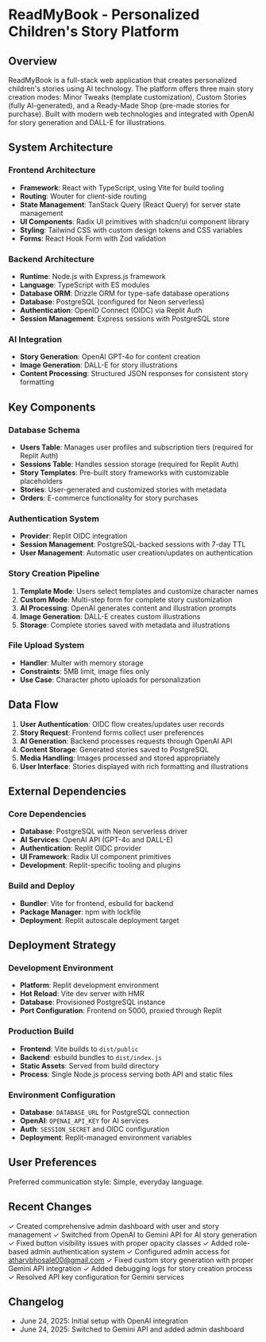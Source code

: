 # ReadMyBook - Personalized Children's Story Platform

## Overview

ReadMyBook is a full-stack web application that creates personalized children's stories using AI technology. The platform offers three main story creation modes: Minor Tweaks (template customization), Custom Stories (fully AI-generated), and a Ready-Made Shop (pre-made stories for purchase). Built with modern web technologies and integrated with OpenAI for story generation and DALL-E for illustrations.

## System Architecture

### Frontend Architecture
- **Framework**: React with TypeScript, using Vite for build tooling
- **Routing**: Wouter for client-side routing
- **State Management**: TanStack Query (React Query) for server state management
- **UI Components**: Radix UI primitives with shadcn/ui component library
- **Styling**: Tailwind CSS with custom design tokens and CSS variables
- **Forms**: React Hook Form with Zod validation

### Backend Architecture
- **Runtime**: Node.js with Express.js framework
- **Language**: TypeScript with ES modules
- **Database ORM**: Drizzle ORM for type-safe database operations
- **Database**: PostgreSQL (configured for Neon serverless)
- **Authentication**: OpenID Connect (OIDC) via Replit Auth
- **Session Management**: Express sessions with PostgreSQL store

### AI Integration
- **Story Generation**: OpenAI GPT-4o for content creation
- **Image Generation**: DALL-E for story illustrations
- **Content Processing**: Structured JSON responses for consistent story formatting

## Key Components

### Database Schema
- **Users Table**: Manages user profiles and subscription tiers (required for Replit Auth)
- **Sessions Table**: Handles session storage (required for Replit Auth)
- **Story Templates**: Pre-built story frameworks with customizable placeholders
- **Stories**: User-generated and customized stories with metadata
- **Orders**: E-commerce functionality for story purchases

### Authentication System
- **Provider**: Replit OIDC integration
- **Session Management**: PostgreSQL-backed sessions with 7-day TTL
- **User Management**: Automatic user creation/updates on authentication

### Story Creation Pipeline
1. **Template Mode**: Users select templates and customize character names
2. **Custom Mode**: Multi-step form for complete story customization
3. **AI Processing**: OpenAI generates content and illustration prompts
4. **Image Generation**: DALL-E creates custom illustrations
5. **Storage**: Complete stories saved with metadata and illustrations

### File Upload System
- **Handler**: Multer with memory storage
- **Constraints**: 5MB limit, image files only
- **Use Case**: Character photo uploads for personalization

## Data Flow

1. **User Authentication**: OIDC flow creates/updates user records
2. **Story Request**: Frontend forms collect user preferences
3. **AI Generation**: Backend processes requests through OpenAI API
4. **Content Storage**: Generated stories saved to PostgreSQL
5. **Media Handling**: Images processed and stored appropriately
6. **User Interface**: Stories displayed with rich formatting and illustrations

## External Dependencies

### Core Dependencies
- **Database**: PostgreSQL with Neon serverless driver
- **AI Services**: OpenAI API (GPT-4o and DALL-E)
- **Authentication**: Replit OIDC provider
- **UI Framework**: Radix UI component primitives
- **Development**: Replit-specific tooling and plugins

### Build and Deploy
- **Bundler**: Vite for frontend, esbuild for backend
- **Package Manager**: npm with lockfile
- **Deployment**: Replit autoscale deployment target

## Deployment Strategy

### Development Environment
- **Platform**: Replit development environment
- **Hot Reload**: Vite dev server with HMR
- **Database**: Provisioned PostgreSQL instance
- **Port Configuration**: Frontend on 5000, proxied through Replit

### Production Build
- **Frontend**: Vite builds to `dist/public`
- **Backend**: esbuild bundles to `dist/index.js`
- **Static Assets**: Served from build directory
- **Process**: Single Node.js process serving both API and static files

### Environment Configuration
- **Database**: `DATABASE_URL` for PostgreSQL connection
- **OpenAI**: `OPENAI_API_KEY` for AI services
- **Auth**: `SESSION_SECRET` and OIDC configuration
- **Deployment**: Replit-managed environment variables

## User Preferences

Preferred communication style: Simple, everyday language.

## Recent Changes

✓ Created comprehensive admin dashboard with user and story management
✓ Switched from OpenAI to Gemini API for AI story generation 
✓ Fixed button visibility issues with proper opacity classes
✓ Added role-based admin authentication system
✓ Configured admin access for atharvbhosale00@gmail.com
✓ Fixed custom story generation with proper Gemini API integration
✓ Added debugging logs for story creation process
✓ Resolved API key configuration for Gemini services

## Changelog

- June 24, 2025: Initial setup with OpenAI integration
- June 24, 2025: Switched to Gemini API and added admin dashboard